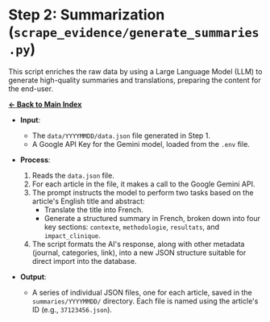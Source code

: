 # Step 2: Summarization (`scrape_evidence/generate_summaries.py`)

This script enriches the raw data by using a Large Language Model (LLM) to generate high-quality summaries and translations, preparing the content for the end-user.

[**← Back to Main Index**](../pipeline.md)

-   **Input**:
    -   The `data/YYYYMMDD/data.json` file generated in Step 1.
    -   A Google API Key for the Gemini model, loaded from the `.env` file.

-   **Process**:
    1.  Reads the `data.json` file.
    2.  For each article in the file, it makes a call to the Google Gemini API.
    3.  The prompt instructs the model to perform two tasks based on the article's English title and abstract:
        -   Translate the title into French.
        -   Generate a structured summary in French, broken down into four key sections: `contexte`, `methodologie`, `resultats`, and `impact_clinique`.
    4.  The script formats the AI's response, along with other metadata (journal, categories, link), into a new JSON structure suitable for direct import into the database.

-   **Output**:
    -   A series of individual JSON files, one for each article, saved in the `summaries/YYYYMMDD/` directory. Each file is named using the article's ID (e.g., `37123456.json`).